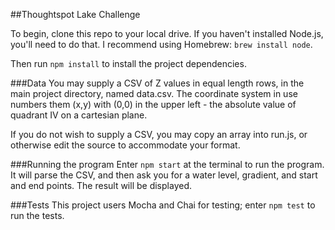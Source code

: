 ##Thoughtspot Lake Challenge

To begin, clone this repo to your local drive. If you haven't installed Node.js, you'll need to do that.
I recommend using Homebrew: `brew install node`.

Then run `npm install` to install the project dependencies.

###Data
You may supply a CSV of Z values in equal length rows, in the main project directory, named data.csv.
The coordinate system in use numbers them (x,y) with (0,0) in the upper left - the absolute value of quadrant IV on a cartesian plane.

If you do not wish to supply a CSV, you may copy an array into run.js, or otherwise edit the source to accommodate your format.

###Running the program
Enter `npm start` at the terminal to run the program. It will parse the CSV, and then ask you for a water level, gradient, and start and end points. The result will be displayed.

###Tests
This project users Mocha and Chai for testing; enter `npm test` to run the tests.